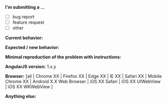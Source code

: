 <!--
IF YOU DON'T FILL OUT THE FOLLOWING INFORMATION WE MIGHT CLOSE YOUR ISSUE WITHOUT INVESTIGATION
-->

<!--
- For *SUPPORT QUESTIONS*, use one of the
[support channels](https://github.com/angular/angular.js/blob/master/CONTRIBUTING.md#question).
- Before submitting, please **SEARCH GITHUB** for a similar issue or PR. -->

**I'm submitting a ...**
<!-- (check one with "x") -->
- [ ] bug report
- [ ] feature request
- [ ] other <!--(Please do not submit support requests here - see above)-->

**Current behavior:**
<!-- Describe how the bug manifests / how the current features are insufficient. -->

**Expected / new behavior:**
<!-- Describe what the behavior would be without the bug / how the feature would improve AngularJS -->

**Minimal reproduction of the problem with instructions:**
<!--
If the current behavior is a bug or you can illustrate your feature request better with an example,
please provide the *STEPS TO REPRODUCE* and if possible a *MINIMAL DEMO* of the problem via
https://plnkr.co or similar (you can use this template as a starting point: http://plnkr.co/edit/tpl:yBpEi4).
-->

**AngularJS version:** 1.x.y
<!-- Check whether this is still an issue in the most recent stable or in the snapshot AngularJS
version (https://code.angularjs.org/snapshot/) -->

**Browser:** [all | Chrome XX | Firefox XX | Edge XX | IE XX | Safari XX | Mobile Chrome XX | Android X.X Web Browser | iOS XX Safari | iOS XX UIWebView | iOS XX WKWebView ]
<!-- All browsers where this could be reproduced (and Operating System if relevant) -->

**Anything else:**
<!-- e.g. stacktraces, related issues, suggestions how to fix -->

